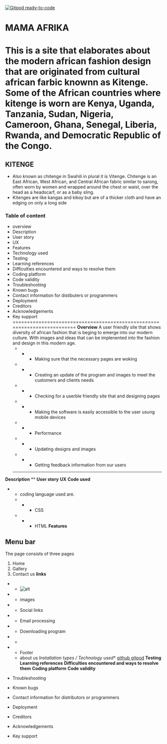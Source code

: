[![Gitpod ready-to-code](https://img.shields.io/badge/Gitpod-ready--to--code-blue?logo=gitpod)](https://gitpod.io/#https://github.com/SNMcdarby/mama-afrika)

# MAMA AFRIKA
 This is a site that elaborates about the modern african fashion design that are originated from cultural african farbic knownn as Kitenge. Some of the African countries where kitenge is worn are
 Kenya, Uganda, Tanzania, Sudan, Nigeria, Cameroon, Ghana, Senegal, Liberia, Rwanda, and Democratic Republic of the Congo.
===================

## KITENGE 
- Also known as chitenge in Swahili in plural it is Vitenge. Chitenge is an East African, West African, and Central African fabric similar to sarong, often worn by women and wrapped around the chest or waist, over the head as a headscarf, or as a baby sling. 
- Kitenges are like kangas and kikoy but are of a thicker cloth and have an edging on only a long side
### Table of content
- overview
- Description
- User story
- UX
- Features
- Technology used
- Testing
- Learning references
- Difficulties encountered and ways to resolve them
- Coding platform
- Code validity
- Troubleshooting
- Known bugs
- Contact information for distibuters or programmers
- Deployment
- Creditors
- Acknowledgements 
- Key support
=========================================================================
**Overview**
  A user friendly site that shows diversity of african fashion that is beging to emerge into our modern culture.
  With images and ideas that can be implenented into the fashion and design in this modern age.
   - - - Making sure that the necessary pages are woking
   - - - Creating an update of the program and images to meet the customers and clients needs
   - - - Checking for a userble friendly site that and designing pages
   - - - Making the software is easily accessible to the user usung mobile devices
   - - - Performance
   - - - Updating designs and images
   - - - Getting feedback information from our users
   - - - 
**Description**
**
**User story**
**UX**
**Code used**
  - - coding language used are.
    - - - CSS
    - - - HTML
 **Features**

  ## Menu bar 
  The page consists of three pages

  1. Home
  2. Gallery 
  3. Contact us
**links**
  - - ![alt](https://link)
  - - images
  - - Social links
    
  - - Email processing
  - - Downloading program
  - - 



  - - Footer 
    - about us
**Installation types /* Technology used**
    [github ](https://github.com/)
    [gitpod](https://f4bc8abb-58a7-4a37-b776-a4d955c9ed38.ws-eu01.gitpod.io/#/workspace/mama-afrika)
**Testing**
**Learning references**
**Difficulties encountered and ways to resolve them**
**Coding platform**
**Code validity**
- Troubleshooting
- Known bugs
- Contact information for distributors or programmers
- Deployment
- Creditors
- Acknowledgements 
- Key support

